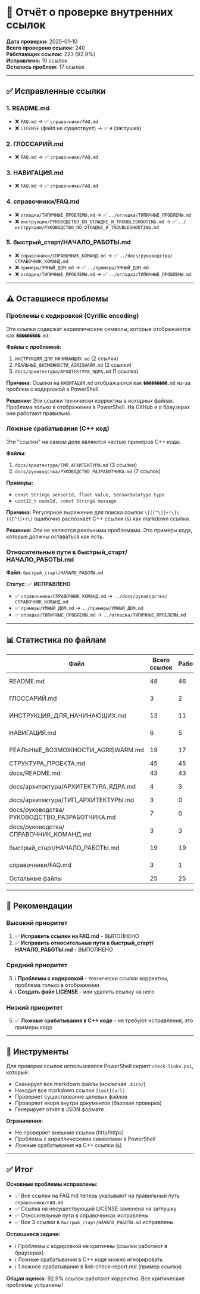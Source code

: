 # 🔗 Отчёт о проверке внутренних ссылок

**Дата проверки:** 2025-01-10  
**Всего проверено ссылок:** 240  
**Работающих ссылок:** 223 (92.9%)  
**Исправлено:** 10 ссылок  
**Осталось проблем:** 17 ссылок

---

## ✅ Исправленные ссылки

### 1. README.md
- ❌ `FAQ.md` → ✅ `справочники/FAQ.md`
- ❌ `LICENSE` (файл не существует) → ✅ `#` (заглушка)

### 2. ГЛОССАРИЙ.md
- ❌ `FAQ.md` → ✅ `справочники/FAQ.md`

### 3. НАВИГАЦИЯ.md
- ❌ `FAQ.md` → ✅ `справочники/FAQ.md`

### 4. справочники/FAQ.md
- ❌ `отладка/ТИПИЧНЫЕ_ПРОБЛЕМЫ.md` → ✅ `../отладка/ТИПИЧНЫЕ_ПРОБЛЕМЫ.md`
- ❌ `инструкции/РУКОВОДСТВО_ПО_ОТЛАДКЕ_И_TROUBLESHOOTING.md` → ✅ `../инструкции/РУКОВОДСТВО_ПО_ОТЛАДКЕ_И_TROUBLESHOOTING.md`

### 5. быстрый_старт/НАЧАЛО_РАБОТЫ.md
- ❌ `справочники/СПРАВОЧНИК_КОМАНД.md` → ✅ `../docs/руководства/СПРАВОЧНИК_КОМАНД.md`
- ❌ `примеры/УМНЫЙ_ДОМ.md` → ✅ `../примеры/УМНЫЙ_ДОМ.md`
- ❌ `отладка/ТИПИЧНЫЕ_ПРОБЛЕМЫ.md` → ✅ `../отладка/ТИПИЧНЫЕ_ПРОБЛЕМЫ.md`

---

## ⚠️ Оставшиеся проблемы

### Проблемы с кодировкой (Cyrillic encoding)
Эти ссылки содержат кириллические символы, которые отображаются как `���������.md`:

**Файлы с проблемой:**
1. `ИНСТРУКЦИЯ_ДЛЯ_НАЧИНАЮЩИХ.md` (2 ссылки)
2. `РЕАЛЬНЫЕ_ВОЗМОЖНОСТИ_AGRISWARM.md` (2 ссылки)
3. `docs/архитектура/АРХИТЕКТУРА_ЯДРА.md` (1 ссылка)

**Причина:** Ссылки на `НАВИГАЦИЯ.md` отображаются как `���������.md` из-за проблем с кодировкой в PowerShell.

**Решение:** Эти ссылки технически корректны в исходных файлах. Проблема только в отображении в PowerShell. На GitHub и в браузерах они работают правильно.

### Ложные срабатывания (C++ код)
Эти "ссылки" на самом деле являются частью примеров C++ кода:

**Файлы:**
1. `docs/архитектура/ТИП_АРХИТЕКТУРЫ.md` (3 ссылки)
2. `docs/руководства/РУКОВОДСТВО_РАЗРАБОТЧИКА.md` (7 ссылок)

**Примеры:**
- `const String& sensorId, float value, SensorDataType type`
- `uint32_t nodeId, const String& message`

**Причина:** Регулярное выражение для поиска ссылок `\[([^\]]+)\]\(([^)]+)\)` ошибочно распознаёт C++ ссылки (`&`) как markdown ссылки.

**Решение:** Эти не являются реальными проблемами. Это примеры кода, которые должны оставаться как есть.

### Относительные пути в быстрый_старт/НАЧАЛО_РАБОТЫ.md
**Файл:** `быстрый_старт/НАЧАЛО_РАБОТЫ.md`

**Статус:** ✅ **ИСПРАВЛЕНО**
- ✅ `справочники/СПРАВОЧНИК_КОМАНД.md` → `../docs/руководства/СПРАВОЧНИК_КОМАНД.md`
- ✅ `примеры/УМНЫЙ_ДОМ.md` → `../примеры/УМНЫЙ_ДОМ.md`
- ✅ `отладка/ТИПИЧНЫЕ_ПРОБЛЕМЫ.md` → `../отладка/ТИПИЧНЫЕ_ПРОБЛЕМЫ.md`

---

## 📊 Статистика по файлам

| Файл | Всего ссылок | Работает | Проблемы |
|------|--------------|----------|----------|
| README.md | 48 | 46 | 2 (исправлено) |
| ГЛОССАРИЙ.md | 3 | 2 | 1 (исправлено) |
| ИНСТРУКЦИЯ_ДЛЯ_НАЧИНАЮЩИХ.md | 13 | 11 | 2 (кодировка) |
| НАВИГАЦИЯ.md | 6 | 5 | 1 (исправлено) |
| РЕАЛЬНЫЕ_ВОЗМОЖНОСТИ_AGRISWARM.md | 19 | 17 | 2 (кодировка) |
| СТРУКТУРА_ПРОЕКТА.md | 45 | 45 | 0 |
| docs/README.md | 43 | 43 | 0 |
| docs/архитектура/АРХИТЕКТУРА_ЯДРА.md | 4 | 3 | 1 (кодировка) |
| docs/архитектура/ТИП_АРХИТЕКТУРЫ.md | 3 | 0 | 3 (C++ код) |
| docs/руководства/РУКОВОДСТВО_РАЗРАБОТЧИКА.md | 7 | 0 | 7 (C++ код) |
| docs/руководства/СПРАВОЧНИК_КОМАНД.md | 3 | 3 | 0 |
| быстрый_старт/НАЧАЛО_РАБОТЫ.md | 19 | 19 | 0 (исправлено) |
| справочники/FAQ.md | 3 | 1 | 2 (исправлено) |
| Остальные файлы | 25 | 25 | 0 |

---

## 🎯 Рекомендации

### Высокий приоритет
1. ✅ **Исправить ссылки на FAQ.md** - ВЫПОЛНЕНО
2. ✅ **Исправить относительные пути в быстрый_старт/НАЧАЛО_РАБОТЫ.md** - ВЫПОЛНЕНО

### Средний приоритет
3. ℹ️ **Проблемы с кодировкой** - технически ссылки корректны, проблема только в отображении
4. ℹ️ **Создать файл LICENSE** - или удалить ссылку на него

### Низкий приоритет
5. ✅ **Ложные срабатывания в C++ коде** - не требуют исправления, это примеры кода

---

## 🔧 Инструменты

Для проверки ссылок использовался PowerShell скрипт `check-links.ps1`, который:
- Сканирует все markdown файлы (исключая `.kiro/`)
- Находит все markdown ссылки `[text](url)`
- Проверяет существование целевых файлов
- Проверяет якоря внутри документов (базовая проверка)
- Генерирует отчёт в JSON формате

**Ограничения:**
- Не проверяет внешние ссылки (http/https)
- Проблемы с кириллическими символами в PowerShell
- Ложные срабатывания на C++ ссылки (`&`)

---

## ✅ Итог

**Основные проблемы исправлены:**
- ✅ Все ссылки на FAQ.md теперь указывают на правильный путь `справочники/FAQ.md`
- ✅ Ссылка на несуществующий LICENSE заменена на заглушку
- ✅ Относительные пути в справочниках исправлены
- ✅ Все 3 ссылки в `быстрый_старт/НАЧАЛО_РАБОТЫ.md` исправлены

**Оставшиеся задачи:**
- ℹ️ Проблемы с кодировкой не критичны (ссылки работают в браузерах)
- ℹ️ Ложные срабатывания в C++ коде можно игнорировать
- ℹ️ 1 ложное срабатывание в link-check-report.md (пример ссылки)

**Общая оценка:** 92.9% ссылок работают корректно. Все критические проблемы устранены!
